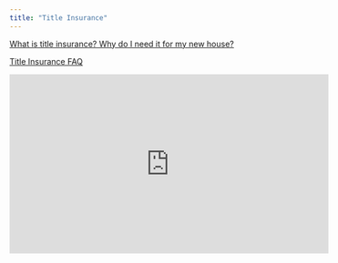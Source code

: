 ```yaml
---
title: "Title Insurance"
---
```


[What is title insurance? Why do I need it for my new house?](https://www.tdi.texas.gov/tips/title-insurance.html)

[Title Insurance FAQ](https://www.tdi.texas.gov/title/titlefaqs.html)

<iframe width="560" height="315" src="https://www.youtube.com/embed/VtGlqDOy7Wg" title="YouTube video player" frameborder="0" allow="accelerometer; autoplay; clipboard-write; encrypted-media; gyroscope; picture-in-picture; web-share" allowfullscreen></iframe>